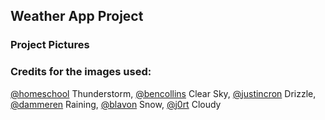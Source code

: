 ## Weather App Project

### Project Pictures

### Credits for the images used:
[@homeschool](https://unsplash.com/@homeschool) Thunderstorm, 
[@bencollins](https://unsplash.com/@bencollins) Clear Sky, 
[@justincron](https://unsplash.com/@justincron) Drizzle, 
[@dammeren](https://unsplash.com/@dammeren) Raining, 
[@blavon](https://unsplash.com/@blavon) Snow, 
[@j0rt](https://unsplash.com/@j0rt) Cloudy